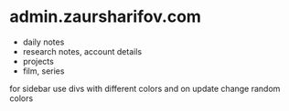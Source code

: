 # admin.zaursharifov.com

- daily notes
- research notes, account details
- projects
- film, series

for sidebar use divs with different colors and on update change random colors
